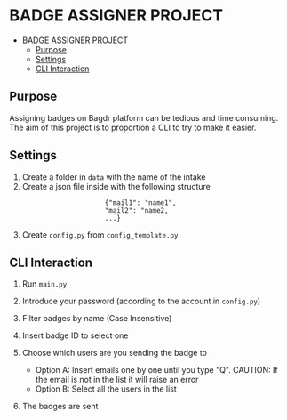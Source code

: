 # BADGE ASSIGNER PROJECT
- [BADGE ASSIGNER PROJECT](#badge-assigner-project)
  - [Purpose](#purpose)
  - [Settings](#settings)
  - [CLI Interaction](#cli-interaction)

## Purpose
Assigning badges on Bagdr platform can be tedious and time consuming. The aim of this project is to proportion a CLI to try to make it easier.

## Settings

1. Create a folder in `data` with the name of the intake
2. Create a json file inside with the following structure 
```
                        {"mail1": "name1",
                        "mail2": "name2,
                        ...}
```
3. Create `config.py` from `config_template.py`

## CLI Interaction

1. Run `main.py`
2. Introduce your password (according to the account in `config.py`)
3. Filter badges by name (Case Insensitive)
4. Insert badge ID to select one
5. Choose which users are you sending the badge to
    
    - Option A: Insert emails one by one until you type "Q". CAUTION: If the email is not in the list it will raise an error
    - Option B: Select all the users in the list

6. The badges are sent